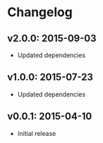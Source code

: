 # Changelog

## v2.0.0: 2015-09-03

- Updated dependencies

## v1.0.0: 2015-07-23

- Updated dependencies

## v0.0.1: 2015-04-10

- Initial release
